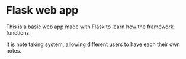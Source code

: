 # Flask web app
This is a basic web app made with Flask to learn how the framework functions.

It is note taking system, allowing different users to have each their own notes.
